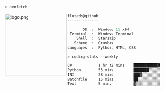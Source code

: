 ```zsh
> neofetch
```

<!--img align="left" src="https://github.com/fluteds.png" alt="logo.png" width="200"/>-->
<img align="left" src="https://external-content.duckduckgo.com/iu/?u=https%3A%2F%2F78.media.tumblr.com%2F975fca5f82161b190efdcaa05ffbd4ec%2Ftumblr_p6q6m9TJF01x3p3jmo1_500.png&f=1&nofb=1" alt="logo.png" width="200"/>

```csharp
fluteds@github
--------------

       OS  :  Windows 11 x64
 Terminal  :  Windows Terminal
    Shell  :  Starship
   Scheme  :  Gruvbox
Languages  :  Python, HTML, CSS
```

```zsh
> coding-stats --weekly
```

<!--START_SECTION:waka-->

```txt
C#            1 hr 32 mins    ███████████▓░░░░░░░░░░░░░   46.41 %
Python        55 mins         ███████░░░░░░░░░░░░░░░░░░   27.74 %
INI           28 mins         ███▓░░░░░░░░░░░░░░░░░░░░░   14.31 %
Batchfile     15 mins         ██░░░░░░░░░░░░░░░░░░░░░░░   07.99 %
Text          5 mins          ▓░░░░░░░░░░░░░░░░░░░░░░░░   02.97 %
```

<!--END_SECTION:waka-->

